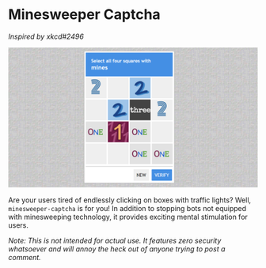# Minesweeper Captcha
*Inspired by xkcd#2496*

![Mine Captcha Demonstration](assets/demo.png)

Are your users tired of endlessly clicking on boxes with traffic lights? Well, `minesweeper-captcha` is for you! In addition to stopping bots not equipped with minesweeping technology, it provides exciting mental stimulation for users.

*Note: This is not intended for actual use. It features zero security whatsoever and will annoy the heck out of anyone trying to post a comment.*